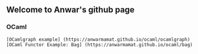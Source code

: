 ## Welcome to Anwar's  github page

### OCaml
    [OCamlgraph example] (https://anwarmamat.github.io/ocaml/ocamlgraph)
    [OCaml Functor Example: Bag] (https://anwarmamat.github.io/ocaml/bag)